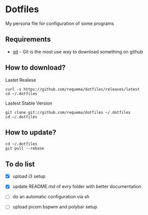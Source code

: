 # Dotfiles

My persona file for configuration of some programs

## Requirements

* [git](https://git-scm.com/book/en/v2/Getting-Started-Installing-Git) - Git is
the most use way to download something on github
  
## How to download?

   Lastet Realese
   
    curl -s https://github.com/requema/dotfiles/releases/latest
    cd ~/.dotfiles
    
   Lastest Stable Version
    
    git clone git://github.com/requema/dotfiles ~/.dotfiles
    cd ~/.dotfiles

## How to update?

    cd ~/.dotfiles
    git pull --rebase

## To do list

* [x] upload i3 setup

* [x] update README.md of evry folder with better documentation

* [ ] do an automatic configuration via sh

* [ ] upload picom bspwm and polybar setup
